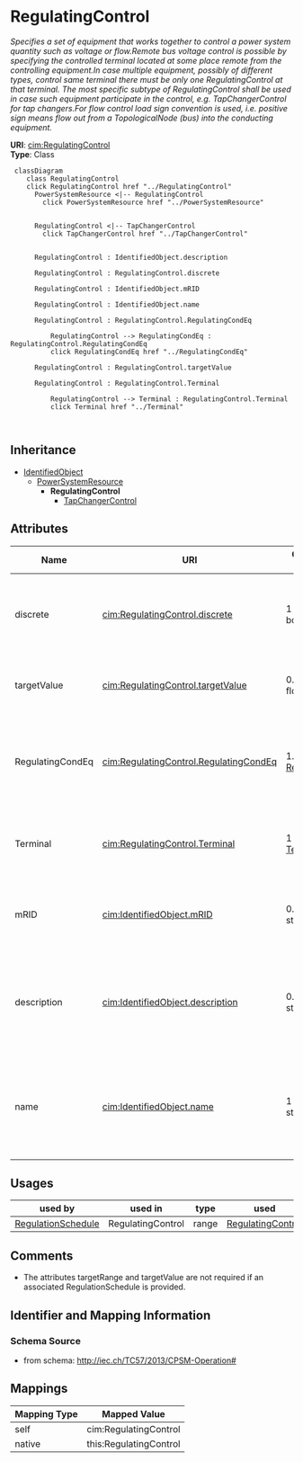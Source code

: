 # RegulatingControl


_Specifies a set of equipment that works together to control a power system quantity such as voltage or flow.Remote bus voltage control is possible by specifying the controlled terminal located at some place remote from the controlling equipment.In case multiple equipment, possibly of different types, control same terminal there must be only one RegulatingControl at that terminal. The most specific subtype of RegulatingControl shall be used in case such equipment participate in the control, e.g. TapChangerControl for tap changers.For flow control  load sign convention is used, i.e. positive sign means flow out from a TopologicalNode (bus) into the conducting equipment._





**URI**: [cim:RegulatingControl](http://iec.ch/TC57/2013/CIM-schema-cim16#RegulatingControl)<br />
**Type**: Class




```mermaid
 classDiagram
    class RegulatingControl
    click RegulatingControl href "../RegulatingControl"
      PowerSystemResource <|-- RegulatingControl
        click PowerSystemResource href "../PowerSystemResource"
      

      RegulatingControl <|-- TapChangerControl
        click TapChangerControl href "../TapChangerControl"
      
      
      RegulatingControl : IdentifiedObject.description
        
      RegulatingControl : RegulatingControl.discrete
        
      RegulatingControl : IdentifiedObject.mRID
        
      RegulatingControl : IdentifiedObject.name
        
      RegulatingControl : RegulatingControl.RegulatingCondEq
        
          RegulatingControl --> RegulatingCondEq : RegulatingControl.RegulatingCondEq
          click RegulatingCondEq href "../RegulatingCondEq"
        
      RegulatingControl : RegulatingControl.targetValue
        
      RegulatingControl : RegulatingControl.Terminal
        
          RegulatingControl --> Terminal : RegulatingControl.Terminal
          click Terminal href "../Terminal"
        
      
```





## Inheritance
* [IdentifiedObject](IdentifiedObject.md)
    * [PowerSystemResource](PowerSystemResource.md)
        * **RegulatingControl**
            * [TapChangerControl](TapChangerControl.md)



## Attributes


| Name | URI | Cardinality and Range | Description | Inheritance |
| ---  | --- | --- | --- | --- |
| discrete | [cim:RegulatingControl.discrete](http://iec.ch/TC57/2013/CIM-schema-cim16#RegulatingControl.discrete) | 1 <br />  boolean  | The regulation is performed in a discrete mode | direct |
| targetValue | [cim:RegulatingControl.targetValue](http://iec.ch/TC57/2013/CIM-schema-cim16#RegulatingControl.targetValue) | 0..1 <br />  float  | The target value specified for case input | direct |
| RegulatingCondEq | [cim:RegulatingControl.RegulatingCondEq](http://iec.ch/TC57/2013/CIM-schema-cim16#RegulatingControl.RegulatingCondEq) | 1..* <br />  [RegulatingCondEq](RegulatingCondEq.md)  | The equipment that participates in this regulating control scheme | direct |
| Terminal | [cim:RegulatingControl.Terminal](http://iec.ch/TC57/2013/CIM-schema-cim16#RegulatingControl.Terminal) | 1 <br />  [Terminal](Terminal.md)  | The terminal associated with this regulating control | direct |
| mRID | [cim:IdentifiedObject.mRID](http://iec.ch/TC57/2013/CIM-schema-cim16#IdentifiedObject.mRID) | 0..1 <br />  string  | Master resource identifier issued by a model authority | [IdentifiedObject](IdentifiedObject.md) |
| description | [cim:IdentifiedObject.description](http://iec.ch/TC57/2013/CIM-schema-cim16#IdentifiedObject.description) | 0..1 <br />  string  | The description is a free human readable text describing or naming the object | [IdentifiedObject](IdentifiedObject.md) |
| name | [cim:IdentifiedObject.name](http://iec.ch/TC57/2013/CIM-schema-cim16#IdentifiedObject.name) | 1 <br />  string  | The name is any free human readable and possibly non unique text naming the o... | [IdentifiedObject](IdentifiedObject.md) |





## Usages

| used by | used in | type | used |
| ---  | --- | --- | --- |
| [RegulationSchedule](RegulationSchedule.md) | RegulatingControl | range | [RegulatingControl](RegulatingControl.md) |






## Comments

* The attributes targetRange and targetValue are not required if an associated RegulationSchedule is provided.

## Identifier and Mapping Information







### Schema Source


* from schema: http://iec.ch/TC57/2013/CPSM-Operation#





## Mappings

| Mapping Type | Mapped Value |
| ---  | ---  |
| self | cim:RegulatingControl |
| native | this:RegulatingControl |




